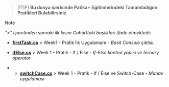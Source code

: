 >  [!TIP]
**Bu dosya içerisinde Patika+ Eğitimlerindeki Tamamladığım Pratikleri Bulabilirsiniz**



> [!NOTE]
_">" işaretinden sonraki ilk kısım Cohorttaki başlıkları ifade etmektedir._



+ **[firstTask.cs](https://github.com/aydinumu/PatikaTasks/blob/main/firstTask.cs)** > Week1 - Pratik İlk Uygulamam - _Basit Console çıktısı._

+ **[ifElse.cs](https://github.com/aydinumu/PatikaTasks/blob/main/ifElse.cs)** > Week 1 - Pratik - If / Else - _If-Else kontrol yapısı ve ternary operator_

+ + **[switchCase.cs](https://github.com/aydinumu/PatikaTasks/blob/main/switchCase.cs)** > Week 1 - Pratik - If / Else ve Switch-Case - _Manav uygulaması_
